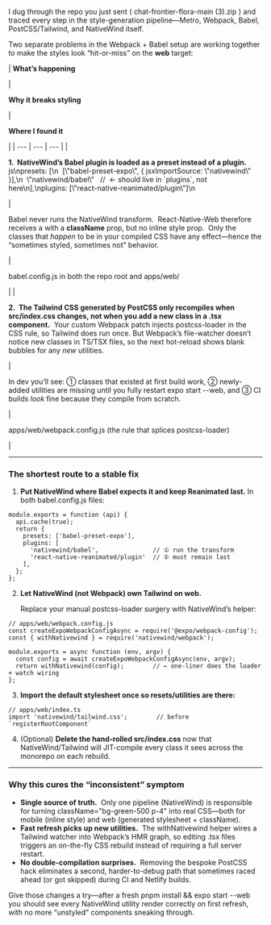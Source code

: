 I dug through the repo you just sent ( chat-frontier-flora-main (3).zip ) and traced every step in the style-generation pipeline—Metro, Webpack, Babel, PostCSS/Tailwind, and NativeWind itself.

Two separate problems in the Webpack + Babel setup are working together to make the styles look “hit-or-miss” on the **web** target:

|
**What’s happening**

 |

**Why it breaks styling**

 |

**Where I found it**

 |
| --- | --- | --- |
|

**1.  NativeWind’s Babel plugin is loaded as a preset instead of a plugin.**  js\\npresets: \[\\n  \[\\"babel-preset-expo\\", { jsxImportSource: \\"nativewind\\" }\],\\n  \\"nativewind/babel\\"   //  ← should live in \`plugins\`, not here\\n\],\\nplugins: \[\\"react-native-reanimated/plugin\\"\]\\n

 |

Babel never runs the NativeWind transform.  React-Native-Web therefore receives a <View> with a **className** prop, but no inline style prop.  Only the classes that _happen_ to be in your compiled CSS have any effect—hence the “sometimes styled, sometimes not” behavior.

 |

babel.config.js in both the repo root and apps/web/

 |
|

**2.  The Tailwind CSS generated by PostCSS only recompiles when src/index.css changes, not when you add a new class in a .tsx component.**  Your custom Webpack patch injects postcss-loader in the CSS rule, so Tailwind does run once. But Webpack’s file-watcher doesn’t notice new classes in TS/TSX files, so the next hot-reload shows blank bubbles for any _new_ utilities.

 |

In dev you’ll see: ① classes that existed at first build work, ② newly-added utilities are missing until you fully restart expo start --web, and ③ CI builds _look_ fine because they compile from scratch.

 |

apps/web/webpack.config.js (the rule that splices postcss-loader)

 |

* * *

### **The shortest route to a stable fix**

1.  **Put NativeWind where Babel expects it and keep Reanimated last.** In both babel.config.js files:

```
module.exports = function (api) {
  api.cache(true);
  return {
    presets: ['babel-preset-expo'],
    plugins: [
      'nativewind/babel',               // ① run the transform
      'react-native-reanimated/plugin'  // ② must remain last
    ],
  };
};
```

2.  **Let NativeWind (not Webpack) own Tailwind on web.**

    Replace your manual postcss-loader surgery with NativeWind’s helper:

```
// apps/web/webpack.config.js
const createExpoWebpackConfigAsync = require('@expo/webpack-config');
const { withNativewind } = require('nativewind/webpack');

module.exports = async function (env, argv) {
  const config = await createExpoWebpackConfigAsync(env, argv);
  return withNativewind(config);        // ← one-liner does the loader + watch wiring
};
```

3.  **Import the default stylesheet once so resets/utilities are there:**

```
// apps/web/index.ts
import 'nativewind/tailwind.css';        // before `registerRootComponent`
```

4.  (Optional) **Delete the hand-rolled src/index.css** now that NativeWind/Tailwind will JIT-compile every class it sees across the monorepo on each rebuild.
* * *

### **Why this cures the “inconsistent” symptom**

-   **Single source of truth.**  Only one pipeline (NativeWind) is responsible for turning className="bg-green-500 p-4" into real CSS—both for mobile (inline style) and web (generated stylesheet + className).
-   **Fast refresh picks up new utilities.**  The withNativewind helper wires a Tailwind watcher into Webpack’s HMR graph, so editing .tsx files triggers an on-the-fly CSS rebuild instead of requiring a full server restart.
-   **No double-compilation surprises.**  Removing the bespoke PostCSS hack eliminates a second, harder-to-debug path that sometimes raced ahead (or got skipped) during CI and Netlify builds.

Give those changes a try—after a fresh pnpm install && expo start --web you should see every NativeWind utility render correctly on first refresh, with no more “unstyled” components sneaking through.

